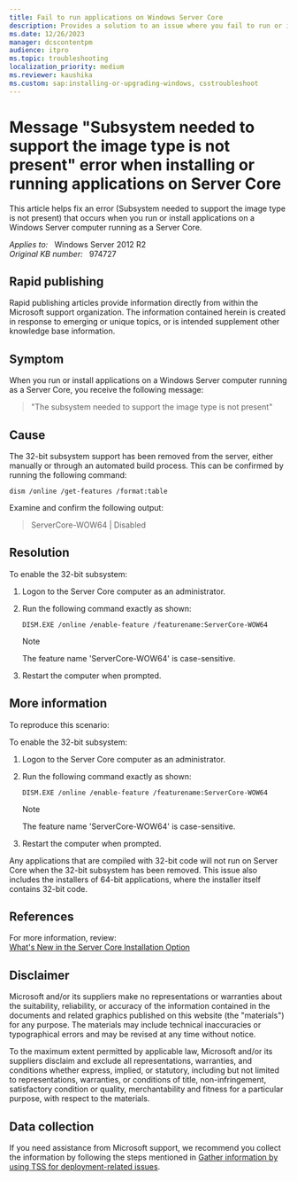 ```yaml
---
title: Fail to run applications on Windows Server Core
description: Provides a solution to an issue where you fail to run or install applications on a Windows Server computer running as a Server Core
ms.date: 12/26/2023
manager: dcscontentpm
audience: itpro
ms.topic: troubleshooting
localization_priority: medium
ms.reviewer: kaushika
ms.custom: sap:installing-or-upgrading-windows, csstroubleshoot
---
```

# Message "Subsystem needed to support the image type is not present" error when installing or running applications on Server Core

This article helps fix an error (Subsystem needed to support the image type is not present) that occurs when you run or install applications on a Windows Server computer running as a Server Core.

_Applies to:_ &nbsp; Windows Server 2012 R2  
_Original KB number:_ &nbsp; 974727

## Rapid publishing

Rapid publishing articles provide information directly from within the Microsoft support organization. The information contained herein is created in response to emerging or unique topics, or is intended supplement other knowledge base information.

## Symptom

When you run or install applications on a Windows Server computer running as a Server Core, you receive the following message:

> "The subsystem needed to support the image type is not present"

## Cause

The 32-bit subsystem support has been removed from the server, either manually or through an automated build process. This can be confirmed by running the following command:

`dism /online /get-features /format:table`

Examine and confirm the following output:

> ServerCore-WOW64 | Disabled

## Resolution

To enable the 32-bit subsystem:

1. Logon to the Server Core computer as an administrator.

2. Run the following command exactly as shown:

    `DISM.EXE /online /enable-feature /featurename:ServerCore-WOW64`

    > [!Note]  
    > The feature name 'ServerCore-WOW64' is case-sensitive.

3. Restart the computer when prompted.

## More information

To reproduce this scenario:  

To enable the 32-bit subsystem:

1. Logon to the Server Core computer as an administrator.

2. Run the following command exactly as shown:

    `DISM.EXE /online /enable-feature /featurename:ServerCore-WOW64`

    > [!Note]
    > The feature name 'ServerCore-WOW64' is case-sensitive.

3. Restart the computer when prompted.

Any applications that are compiled with 32-bit code will not run on Server Core when the 32-bit subsystem has been removed. This issue also includes the installers of 64-bit applications, where the installer itself contains 32-bit code.

## References

For more information, review:  
[What's New in the Server Core Installation Option](https://technet.microsoft.com/library/dd883268%28ws.10%29.aspx)  

## Disclaimer

Microsoft and/or its suppliers make no representations or warranties about the suitability, reliability, or accuracy of the information contained in the documents and related graphics published on this website (the "materials") for any purpose. The materials may include technical inaccuracies or typographical errors and may be revised at any time without notice.

To the maximum extent permitted by applicable law, Microsoft and/or its suppliers disclaim and exclude all representations, warranties, and conditions whether express, implied, or statutory, including but not limited to representations, warranties, or conditions of title, non-infringement, satisfactory condition or quality, merchantability and fitness for a particular purpose, with respect to the materials.

## Data collection

If you need assistance from Microsoft support, we recommend you collect the information by following the steps mentioned in [Gather information by using TSS for deployment-related issues](../../windows-client/windows-troubleshooters/gather-information-using-tss-deployment.md).
